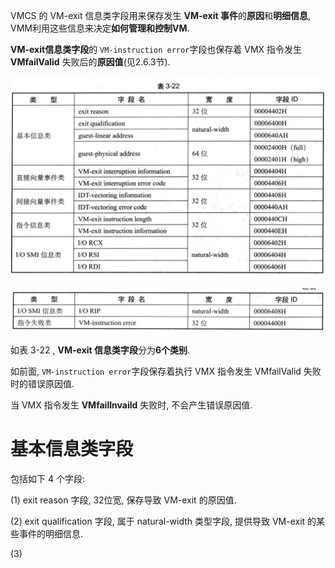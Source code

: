 
VMCS 的 VM-exit 信息类字段用来保存发生 **VM-exit 事件**的**原因**和**明细信息**, VMM利用这些信息来决定**如何管理和控制VM**. 

**VM-exit信息类字段**的 `VM-instruction error`字段也保存着 VMX 指令发生 **VMfailValid** 失败后的**原因值**(见2.6.3节).

![2020-03-17-16-33-00.png](./images/2020-03-17-16-33-00.png)

![2020-03-17-16-33-12.png](./images/2020-03-17-16-33-12.png)

如表 3-22 , **VM-exit 信息类字段**分为**6个类别**. 

如前面, `VM-instruction error`字段保存着执行 VMX 指令发生 VMfailValid 失败时的错误原因值. 

当 VMX 指令发生 **VMfailInvaild** 失败时, 不会产生错误原因值.

# 基本信息类字段

包括如下 4 个字段:

(1) exit reason 字段, 32位宽, 保存导致 VM-exit 的原因值.

(2) exit qualification 字段, 属于 natural-width 类型字段, 提供导致 VM-exit 的某些事件的明细信息. 

(3) 
